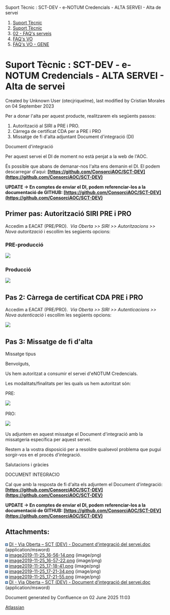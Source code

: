 Suport Tècnic : SCT-DEV - e-NOTUM Credencials - ALTA SERVEI - Alta de servei  

1.  [Suport Tècnic](index.html)
2.  [Suport Tècnic](13893782.html)
3.  [02 - FAQ's serveis](26313393.html)
4.  [FAQ's VO](28705575.html)
5.  [FAQ's VO - GENE](28705577.html)

Suport Tècnic : SCT-DEV - e-NOTUM Credencials - ALTA SERVEI - Alta de servei
============================================================================

Created by Unknown User (otecjriquelme), last modified by Cristian Morales on 04 September 2023

Per a donar l'alta per aquest producte, realitzarem els següents passos:

1.  Autorització al SIRI a PRE i PRO.
2.  Càrrega de certificat CDA per a PRE i PRO
3.  Missatge de fi d'alta adjuntant Document d'integració (DI)  
      
    

Document d'integració

Per aquest servei el DI de moment no està penjat a la web de l'AOC.

És possible que abans de demanar-nos l'alta ens demanin el DI. El podem descarregar d'aqui: **[https://github.com/ConsorciAOC/SCT-DEV](https://github.com/ConsorciAOC/SCT-DEV)**

**UPDATE → En comptes de enviar el DI, podem referenciar-los a la documentació de GITHUB: [https://github.com/ConsorciAOC/SCT-DEV](https://github.com/ConsorciAOC/SCT-DEV)**

Primer pas: Autorització SIRI PRE i PRO
---------------------------------------

Accedim a EACAT (PRE/PRO).  _Via Oberta >> SIRI >> Autoritzacions >> Nova autorització_ i escollim les següents opcions:

### PRE-producció

![](attachments/30867907/30867911.png)

### Producció

![](attachments/30867907/30867912.png)

  

  

  

Pas 2: Càrrega de certificat CDA PRE i PRO
------------------------------------------

Accedim a EACAT (PRE/PRO).  _Via Oberta >> SIRI >> Autenticacions >> Nova autenticació_ i escollim les següents opcions:

![](attachments/30867907/30867917.png)

Pas 3: Missatge de fi d'alta
----------------------------

Missatge tipus

Benvolguts,

  

Us hem autoritzat a consumir el servei d'eNOTUM Credencials.

Les modalitats/finalitats per les quals us hem autoritzat són:

PRE:

![](attachments/30867907/30867918.png)

PRO:

![](attachments/30867907/30867919.png)

Us adjuntem en aquest missatge el Document d'integració amb la missatgeria específica per aquest servei.

Restem a la vostra disposició per a resoldre qualsevol problema que pugui sorgir-vos en el procés d'integració.

  

Salutacions i gràcies

DOCUMENT INTEGRACIO

Cal que amb la resposta de fi d'alta els adjuntem el Document d'integració:**[https://github.com/ConsorciAOC/SCT-DEV](https://github.com/ConsorciAOC/SCT-DEV)**

**UPDATE → En comptes de enviar el DI, podem referenciar-los a la documentació de GITHUB: [https://github.com/ConsorciAOC/SCT-DEV](https://github.com/ConsorciAOC/SCT-DEV)**

Attachments:
------------

![](images/icons/bullet_blue.gif) [DI - Via Oberta – SCT (DEV) - Document d’integració del servei.doc](attachments/30867907/30867921.doc) (application/msword)  
![](images/icons/bullet_blue.gif) [image2019-11-25\_16-56-14.png](attachments/30867907/30867911.png) (image/png)  
![](images/icons/bullet_blue.gif) [image2019-11-25\_16-57-22.png](attachments/30867907/30867912.png) (image/png)  
![](images/icons/bullet_blue.gif) [image2019-11-25\_17-18-41.png](attachments/30867907/30867917.png) (image/png)  
![](images/icons/bullet_blue.gif) [image2019-11-25\_17-21-34.png](attachments/30867907/30867918.png) (image/png)  
![](images/icons/bullet_blue.gif) [image2019-11-25\_17-21-55.png](attachments/30867907/30867919.png) (image/png)  
![](images/icons/bullet_blue.gif) [DI - Via Oberta – SCT (DEV) - Document d’integració del servei.doc](attachments/30867907/30867910.doc) (application/msword)  

Document generated by Confluence on 02 June 2025 11:03

[Atlassian](http://www.atlassian.com/)